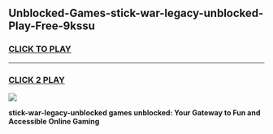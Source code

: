 
## Unblocked-Games-stick-war-legacy-unblocked-Play-Free-9kssu
<h3>
<a href="https://premium76.site?title=stick-war-legacy-unblocked&ref=20M">CLICK TO PLAY</a></h3>
<hr>

<h3>
<a href="https://premium76.site?title=stick-war-legacy-unblocked&ref=20M">CLICK 2 PLAY</a>
  
</h3>

<a href="https://premium76.site?title=stick-war-legacy-unblocked&ref=19M"><img src="https://clearcache.store/games.png"></a>


**stick-war-legacy-unblocked games unblocked: Your Gateway to Fun and Accessible Online Gaming**
